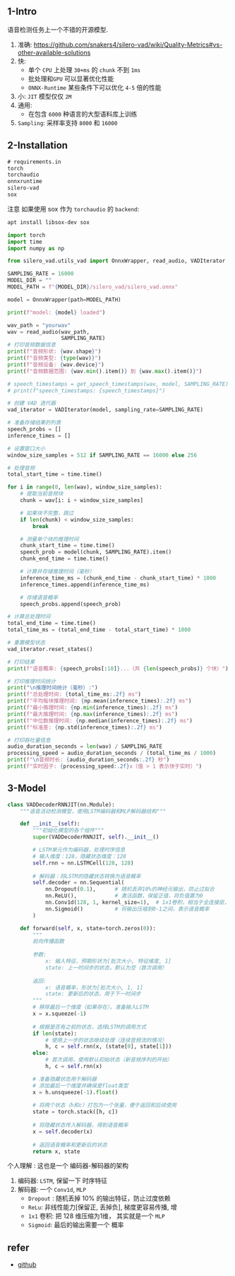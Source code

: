 
## 1-Intro

语音检测任务上一个不错的开源模型.

1. 准确: https://github.com/snakers4/silero-vad/wiki/Quality-Metrics#vs-other-available-solutions
2. 快:
	- 单个 `CPU` 上处理 `30+ms` 的 `chunk` 不到 `1ms`
	- 批处理和`GPU` 可以显著优化性能
	- `ONNX-Runtime` 某些条件下可以优化 `4-5` 倍的性能
3. 小: `JIT` 模型仅仅 `2M`
4. 通用:
	- 在包含 `6000` 种语言的大型语料库上训练
5. `Sampling`: 采样率支持 `8000` 和 `16000`



## 2-Installation

```txt
# requirements.in
torch
torchaudio
onnxruntime
silero-vad
sox
```

注意 如果使用 sox 作为 `torchaudio` 的 `backend`:

```bash
apt install libsox-dev sox
```


```python
import torch
import time
import numpy as np

from silero_vad.utils_vad import OnnxWrapper, read_audio, VADIterator

SAMPLING_RATE = 16000
MODEL_DIR = ""
MODEL_PATH = f"{MODEL_DIR}/silero_vad/silero_vad.onnx"

model = OnnxWrapper(path=MODEL_PATH)

print(f"model: {model} loaded")

wav_path = "yourwav"
wav = read_audio(wav_path,
                 SAMPLING_RATE)
# 打印音频数据信息
print(f"音频形状: {wav.shape}")
print(f"音频类型: {type(wav)}")
print(f"音频设备: {wav.device}")
print(f"音频数据范围: {wav.min().item()} 到 {wav.max().item()}")

# speech_timestamps = get_speech_timestamps(wav, model, SAMPLING_RATE)
# print(f"speech_timestamps: {speech_timestamps}")

# 创建 VAD 迭代器
vad_iterator = VADIterator(model, sampling_rate=SAMPLING_RATE)

# 准备存储结果的列表
speech_probs = []
inference_times = []

# 设置窗口大小
window_size_samples = 512 if SAMPLING_RATE == 16000 else 256

# 处理音频
total_start_time = time.time()

for i in range(0, len(wav), window_size_samples):
    # 提取当前音频块
    chunk = wav[i: i + window_size_samples]

    # 如果块不完整，跳过
    if len(chunk) < window_size_samples:
        break

    # 测量单个块的推理时间
    chunk_start_time = time.time()
    speech_prob = model(chunk, SAMPLING_RATE).item()
    chunk_end_time = time.time()

    # 计算并存储推理时间（毫秒）
    inference_time_ms = (chunk_end_time - chunk_start_time) * 1000
    inference_times.append(inference_time_ms)

    # 存储语音概率
    speech_probs.append(speech_prob)

# 计算总处理时间
total_end_time = time.time()
total_time_ms = (total_end_time - total_start_time) * 1000

# 重置模型状态
vad_iterator.reset_states()

# 打印结果
print(f"语音概率: {speech_probs[:10]}...（共 {len(speech_probs)} 个块）")

# 打印推理时间统计
print("\n推理时间统计（毫秒）:")
print(f"总处理时间: {total_time_ms:.2f} ms")
print(f"平均每块推理时间: {np.mean(inference_times):.2f} ms")
print(f"最小推理时间: {np.min(inference_times):.2f} ms")
print(f"最大推理时间: {np.max(inference_times):.2f} ms")
print(f"中位数推理时间: {np.median(inference_times):.2f} ms")
print(f"标准差: {np.std(inference_times):.2f} ms")

# 打印吞吐量信息
audio_duration_seconds = len(wav) / SAMPLING_RATE
processing_speed = audio_duration_seconds / (total_time_ms / 1000)
print(f"\n音频时长: {audio_duration_seconds:.2f} 秒")
print(f"实时因子: {processing_speed:.2f}x（值 > 1 表示快于实时）")

```


## 3-Model

```python
class VADDecoderRNNJIT(nn.Module):
    """语音活动检测模型，使用LSTM编码器和MLP解码器结构"""

    def __init__(self):
        """初始化模型的各个组件"""
        super(VADDecoderRNNJIT, self).__init__()

        # LSTM单元作为编码器，处理时序信息
        # 输入维度：128，隐藏状态维度：128
        self.rnn = nn.LSTMCell(128, 128)
        
        # 解码器：将LSTM的隐藏状态转换为语音概率
        self.decoder = nn.Sequential(
            nn.Dropout(0.1),      # 随机丢弃10%的神经元输出，防止过拟合
            nn.ReLU(),            # 激活函数，保留正值，将负值置为0
            nn.Conv1d(128, 1, kernel_size=1),  # 1x1卷积，相当于全连接层，将128维压缩为1维
            nn.Sigmoid()          # 将输出压缩到0-1之间，表示语音概率
        )

    def forward(self, x, state=torch.zeros(0)):
        """
        前向传播函数
        
        参数:
            x: 输入特征，预期形状为[批次大小, 特征维度, 1]
            state: 上一时间步的状态，默认为空（首次调用）
            
        返回:
            x: 语音概率，形状为[批次大小, 1, 1]
            state: 更新后的状态，用于下一时间步
        """
        # 移除最后一个维度（如果存在），准备输入LSTM
        x = x.squeeze(-1)
        
        # 根据是否有之前的状态，选择LSTM的调用方式
        if len(state):
            # 使用上一步的状态继续处理（连续音频流的情况）
            h, c = self.rnn(x, (state[0], state[1]))
        else:
            # 首次调用，使用默认初始状态（新音频序列的开始）
            h, c = self.rnn(x)

        # 准备隐藏状态用于解码器
        # 添加最后一个维度并确保是float类型
        x = h.unsqueeze(-1).float()
        
        # 将两个状态（h和c）打包为一个张量，便于返回和后续使用
        state = torch.stack([h, c])
        
        # 将隐藏状态传入解码器，得到语音概率
        x = self.decoder(x)
        
        # 返回语音概率和更新后的状态
        return x, state

```

个人理解 : 这也是一个 编码器-解码器的架构

1. 编码器: `LSTM`, 保留一下 时序特征
2. 解码器: 一个 `Conv1d`, `MLP`
	- `Dropout` : 随机丢掉 10% 的输出特征，防止过度依赖
	- `ReLu`: 非线性能力[保留正, 丢掉负], 梯度更容易传播, 增
	- `1x1` 卷积: 把 128 维压缩为1维， 其实就是一个 `MLP`
	- `Sigmoid`: 最后的输出需要一个 概率

## refer

- [github](https://github.com/snakers4/silero-vad/)